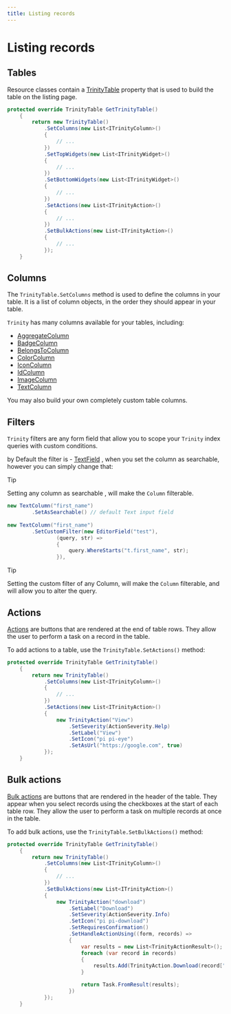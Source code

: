```yaml
---
title: Listing records 
---
```


# Listing records

## Tables

Resource classes contain a [TrinityTable](~/api/AbanoubNassem.Trinity.Components.TrinityTable.yml) property that is used
to build the table on the listing page.

```csharp
protected override TrinityTable GetTrinityTable()
    {
        return new TrinityTable()
            .SetColumns(new List<ITrinityColumn>()
            {
                // ...
            })
            .SetTopWidgets(new List<ITrinityWidget>()
            {
                // ...
            })
            .SetBottomWidgets(new List<ITrinityWidget>()
            {
                // ...
            })
            .SetActions(new List<ITrinityAction>()
            {
                // ...
            })
            .SetBulkActions(new List<ITrinityAction>()
            {
                // ...
            });
    }
```

## Columns

The `TrinityTable.SetColumns` method is used to define the columns in your table. It is a list of column objects, in the
order they should appear in your table.

`Trinity` has many columns available for your tables, including:

- [AggregateColumn](./columns/aggregate-column.md)
- [BadgeColumn](./columns/badge-column.md)
- [BelongsToColumn](./columns/belongs-to-column.md)
- [ColorColumn](./columns/color-column.md)
- [IconColumn](./columns/icon-column.md)
- [IdColumn](./columns/id-column.md)
- [ImageColumn](./columns/image-column.md)
- [TextColumn](./columns/text-column.md)

You may also build your own completely custom table columns.

## Filters

`Trinity` filters are any form field that allow you to scope your `Trinity` index queries with custom conditions.

by Default the filter is - [TextField](../forms/fields/text-field.md) , when you set the column as searchable, however
you can simply change that:

> [!TIP]
> Setting any column as searchable , will make the `Column` filterable.

```csharp
new TextColumn("first_name")
        .SetAsSearchable() // default Text input field
        
new TextColumn("first_name")
        .SetCustomFilter(new EditorField("test"),
                (query, str) =>
                {
                    query.WhereStarts("t.first_name", str);
                }),
```

> [!TIP]
> Setting the custom filter of any Column, will make the `Column` filterable, and will allow you to alter the query.

## Actions

[Actions](../actions) are buttons that are rendered at the end of table rows. They allow the user to perform a task on a
record in the table.

To add actions to a table, use the `TrinityTable.SetActions()` method:


```csharp
protected override TrinityTable GetTrinityTable()
    {
        return new TrinityTable()
            .SetColumns(new List<ITrinityColumn>()
            {
                // ...
            })
            .SetActions(new List<ITrinityAction>()
            {
                new TrinityAction("View")
                    .SetSeverity(ActionSeverity.Help)
                    .SetLabel("View")
                    .SetIcon("pi pi-eye")
                    .SetAsUrl("https://google.com", true)
            });
    }
```

## Bulk actions

[Bulk actions](../actions#bulk-actions) are buttons that are rendered in the header of the table. They appear when you select records using the checkboxes at the start of each table row. They allow the user to perform a task on multiple records at once in the table.

To add bulk actions, use the `TrinityTable.SetBulkActions()` method:

```csharp
protected override TrinityTable GetTrinityTable()
    {
        return new TrinityTable()
            .SetColumns(new List<ITrinityColumn>()
            {
                // ...
            })
            .SetBulkActions(new List<ITrinityAction>()
            {
                new TrinityAction("download")
                    .SetLabel("Download")
                    .SetSeverity(ActionSeverity.Info)
                    .SetIcon("pi pi-download")
                    .SetRequiresConfirmation()
                    .SetHandleActionUsing((form, records) =>
                    {
                        var results = new List<TrinityActionResult>();
                        foreach (var record in records)
                        {
                            results.Add(TrinityAction.Download(record["file_url"], record["file_name"]));
                        }

                        return Task.FromResult(results);
                    })
            });
    }
```